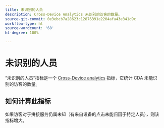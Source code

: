 ```yaml
---
title: 未识别的人员
description: Cross-Device Analytics 未识别的访客的数量。
source-git-commit: 0e3ebcb7a28623c12876391e2204afa43e341d9c
workflow-type: ht
source-wordcount: '68'
ht-degree: 100%

---
```


# 未识别的人员

“未识别的人员”指标是一个 [Cross-Device analytics](../cda/overview.md) 指标，它统计 CDA 未能识别的访客的数量。

## 如何计算此指标

如果访客对于拼接服务仍属未知（有来自设备的点击未能归因于特定人员），则该指标增大。
